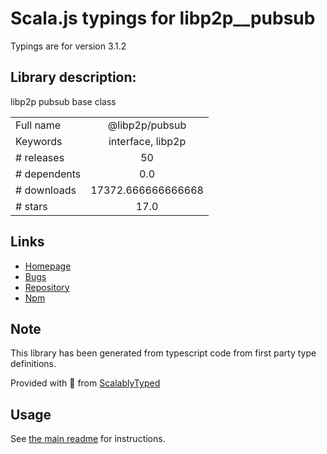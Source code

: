 
# Scala.js typings for libp2p__pubsub

Typings are for version 3.1.2

## Library description:
libp2p pubsub base class

|                    |                 |
| ------------------ | :-------------: |
| Full name          | @libp2p/pubsub |
| Keywords           | interface, libp2p |
| # releases         | 50 |
| # dependents       | 0.0 |
| # downloads        | 17372.666666666668 |
| # stars            | 17.0 |

## Links
- [Homepage](https://github.com/libp2p/js-libp2p-pubsub#readme)
- [Bugs](https://github.com/libp2p/js-libp2p-pubsub/issues)
- [Repository](https://github.com/libp2p/js-libp2p-pubsub)
- [Npm](https://www.npmjs.com/package/%40libp2p%2Fpubsub)
    


## Note
This library has been generated from typescript code from first party type definitions.

Provided with :purple_heart: from [ScalablyTyped](https://github.com/oyvindberg/ScalablyTyped)

## Usage
See [the main readme](../../readme.md) for instructions.


